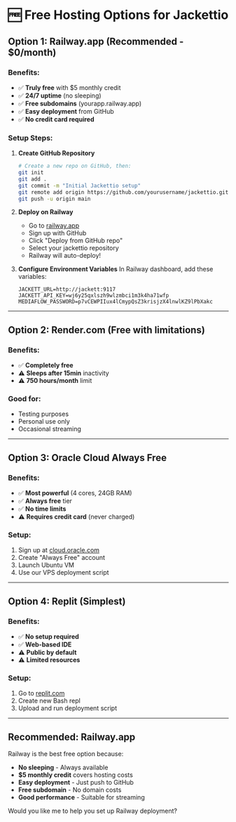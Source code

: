 # 🆓 Free Hosting Options for Jackettio

## Option 1: Railway.app (Recommended - $0/month)

### Benefits:
- ✅ **Truly free** with $5 monthly credit
- ✅ **24/7 uptime** (no sleeping)
- ✅ **Free subdomains** (yourapp.railway.app)
- ✅ **Easy deployment** from GitHub
- ✅ **No credit card required**

### Setup Steps:

1. **Create GitHub Repository**
   ```bash
   # Create a new repo on GitHub, then:
   git init
   git add .
   git commit -m "Initial Jackettio setup"
   git remote add origin https://github.com/yourusername/jackettio.git
   git push -u origin main
   ```

2. **Deploy on Railway**
   - Go to [railway.app](https://railway.app)
   - Sign up with GitHub
   - Click "Deploy from GitHub repo"
   - Select your jackettio repository
   - Railway will auto-deploy!

3. **Configure Environment Variables**
   In Railway dashboard, add these variables:
   ```
   JACKETT_URL=http://jackett:9117
   JACKETT_API_KEY=wj6y25qxlszh9wlzmbci1m3k4ha71wfp
   MEDIAFLOW_PASSWORD=p7vCEWPIIux4lCmypQsZ3krisjzX4lnwlKZ9lPbXakc
   ```

---

## Option 2: Render.com (Free with limitations)

### Benefits:
- ✅ **Completely free**
- ⚠️ **Sleeps after 15min** inactivity
- ⚠️ **750 hours/month** limit

### Good for:
- Testing purposes
- Personal use only
- Occasional streaming

---

## Option 3: Oracle Cloud Always Free

### Benefits:
- ✅ **Most powerful** (4 cores, 24GB RAM)
- ✅ **Always free** tier
- ✅ **No time limits**
- ⚠️ **Requires credit card** (never charged)

### Setup:
1. Sign up at [cloud.oracle.com](https://cloud.oracle.com)
2. Create "Always Free" account
3. Launch Ubuntu VM
4. Use our VPS deployment script

---

## Option 4: Replit (Simplest)

### Benefits:
- ✅ **No setup required**
- ✅ **Web-based IDE**
- ⚠️ **Public by default**
- ⚠️ **Limited resources**

### Setup:
1. Go to [replit.com](https://replit.com)
2. Create new Bash repl
3. Upload and run deployment script

---

## Recommended: Railway.app

Railway is the best free option because:
- **No sleeping** - Always available
- **$5 monthly credit** covers hosting costs
- **Easy deployment** - Just push to GitHub
- **Free subdomain** - No domain costs
- **Good performance** - Suitable for streaming

Would you like me to help you set up Railway deployment?